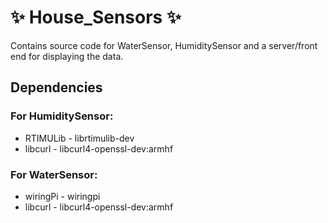 # :sparkles: House_Sensors :sparkles: 

Contains source code for WaterSensor, HumiditySensor and a server/front end for displaying the data.

## Dependencies


### For HumiditySensor:

* RTIMULib - librtimulib-dev
* libcurl - libcurl4-openssl-dev:armhf


### For WaterSensor:

* wiringPi - wiringpi
* libcurl - libcurl4-openssl-dev:armhf